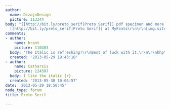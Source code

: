 ```yaml
---
author:
  name: DizajnDesign
  picture: 113344
body: "[[http://bit.ly/preto_serif|Preto Serif]] pdf specimen and more samples...\r\nBuy
  [[http://bit.ly/preto_serif|Preto Serif]] at MyFonts\r\n\r\n[img:sites/default/files/old-images/preto-serif-typophile_4062.png]"
comments:
- author:
    name: hrant
    picture: 110403
  body: "The Italic is refreshing!\r\nBest of luck with it.\r\n\r\nhhp\r\n"
  created: '2013-05-29 19:43:18'
- author:
    name: Catharsis
    picture: 124507
  body: I like the italic {r}.
  created: '2013-05-30 10:04:57'
date: '2013-05-29 18:50:45'
node_type: forum
title: Preto Serif

---
```

